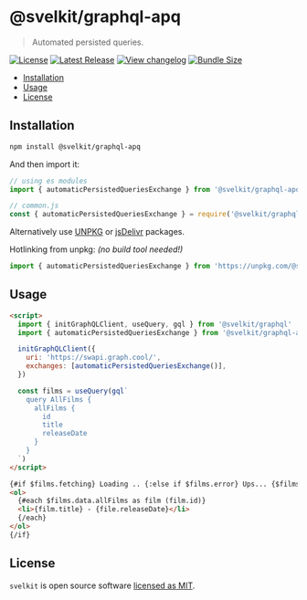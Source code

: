 # @svelkit/graphql-apq

> Automated persisted queries.

[![License](https://badgen.net/npm/license/@svelkit/graphql-apq)](https://github.com/kenoxa/@svelkit/graphql-apq/blob/main/LICENSE)
[![Latest Release](https://badgen.net/npm/v/@svelkit/graphql-apq)](https://www.npmjs.com/package/@svelkit/graphql-apq)
[![View changelog](https://badgen.net/badge/%E2%80%8B/Explore%20Changelog/green?icon=awesome)](https://changelogs.xyz/@svelkit/graphql-apq)
[![Bundle Size](https://badgen.net/bundlephobia/minzip/@svelkit/graphql-apq)](https://bundlephobia.com/result?p=@svelkit/graphql-apq)

<!-- prettier-ignore-start -->
<!-- START doctoc generated TOC please keep comment here to allow auto update -->
<!-- DON'T EDIT THIS SECTION, INSTEAD RE-RUN doctoc TO UPDATE -->


- [Installation](#installation)
- [Usage](#usage)
- [License](#license)

<!-- END doctoc generated TOC please keep comment here to allow auto update -->
<!-- prettier-ignore-end -->

## Installation

```sh
npm install @svelkit/graphql-apq
```

And then import it:

```js
// using es modules
import { automaticPersistedQueriesExchange } from '@svelkit/graphql-apq'

// common.js
const { automaticPersistedQueriesExchange } = require('@svelkit/graphql-apq')
```

Alternatively use [UNPKG](https://unpkg.com/@svelkit/graphql-apq/) or [jsDelivr](https://cdn.jsdelivr.net/npm/@svelkit/graphql-apq/) packages.

Hotlinking from unpkg: _(no build tool needed!)_

```js
import { automaticPersistedQueriesExchange } from 'https://unpkg.com/@svelkit/graphql-apq?module'
```

## Usage

```html
<script>
  import { initGraphQLClient, useQuery, gql } from '@svelkit/graphql'
  import { automaticPersistedQueriesExchange } from '@svelkit/graphql-apq'

  initGraphQLClient({
    uri: 'https://swapi.graph.cool/',
    exchanges: [automaticPersistedQueriesExchange()],
  })

  const films = useQuery(gql`
    query AllFilms {
      allFilms {
        id
        title
        releaseDate
      }
    }
  `)
</script>

{#if $films.fetching} Loading .. {:else if $films.error} Ups... {$films.error.message} {:else}
<ol>
  {#each $films.data.allFilms as film (film.id)}
  <li>{film.title} - {file.releaseDate}</li>
  {/each}
</ol>
{/if}
```

## License

`svelkit` is open source software [licensed as MIT](https://github.com/kenoxa/svelkit/blob/main/LICENSE).

[svelkit]: https://svelkit.js.org/
[svelte]: https://svelte.dev/
[graphql]: https://graphql.org/

